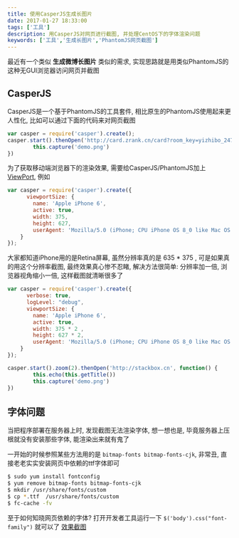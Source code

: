 ```yaml
---
title: 使用CasperJS生成长图片
date: 2017-01-27 18:33:00
tags: ['工具']
description: 用CasperJS对网页进行截图, 并处理CentOS下的字体渲染问题
keywords: ['工具','生成长图片','PhantomJS网页截图']
---
```


最近有一个类似 **生成微博长图片** 类似的需求, 实现思路就是用类似PhantomJS的这种无GUI浏览器访问网页并截图


## CasperJS

CasperJS是一个基于PhantomJS的工具套件, 相比原生的PhantomJS使用起来更人性化, 比如可以通过下面的代码来对网页截图


```javascript
var casper = require('casper').create();
casper.start().thenOpen('http://card.zrank.cn/card?room_key=yizhibo_24752948&share=1', function() {
        this.capture('demo.png')
})
```

为了获取移动端浏览器下的渲染效果, 需要给CasperJS/PhantomJS加上[ViewPort](https://github.com/enesser/phantom-capture/blob/master/lib/devices.js), 例如

```javascript
var casper = require('casper').create({
      viewportSize: {
        name: 'Apple iPhone 6',
        active: true,
        width: 375,
        height: 627,
        userAgent: 'Mozilla/5.0 (iPhone; CPU iPhone OS 8_0 like Mac OS X) AppleWebKit/600.1.3 (KHTML, like Gecko) Version/8.0 Mobile/12A4345d Safari/600.1.4'
    }
});
```

大家都知道iPhone用的是Retina屏幕, 虽然分辨率真的是 635 * 375 , 可是如果真的用这个分辨率截图, 最终效果真心惨不忍睹, 解决方法很简单: 分辨率加一倍, 浏览器视角缩小一倍, 这样截图就清晰很多了

```javascript
var casper = require('casper').create({
      verbose: true,
      logLevel: "debug",
      viewportSize: {
        name: 'Apple iPhone 6',
        active: true,
        width: 375 * 2 ,
        height: 627 * 2,
        userAgent: 'Mozilla/5.0 (iPhone; CPU iPhone OS 8_0 like Mac OS X) AppleWebKit/600.1.3 (KHTML, like Gecko) Version/8.0 Mobile/12A4345d Safari/600.1.4'
    }
});

casper.start().zoom(2).thenOpen('http://stackbox.cn', function() {
        this.echo(this.getTitle())
        this.capture('demo.png')
})
```

## 字体问题

当把程序部署在服务器上时, 发现截图无法渲染字体, 想一想也是, 毕竟服务器上压根就没有安装那些字体, 能渲染出来就有鬼了

一开始的时候参照某些方法用的是 `bitmap-fonts bitmap-fonts-cjk`, 非常丑, 直接老老实实安装网页中依赖的ttf字体即可

```bash
$ sudo yum install fontconfig
$ yum remove bitmap-fonts bitmap-fonts-cjk  
$ mkdir /usr/share/fonts/custom
$ cp *.ttf  /usr/share/fonts/custom
$ fc-cache -fv
```

至于如何知晓网页依赖的字体? 打开开发者工具运行一下 `$('body').css("font-family")` 就可以了 [效果截图](http://ojwx27vxt.bkt.clouddn.com/screenshot/20170127/yizhibo-24752948-1485514066098.png)



